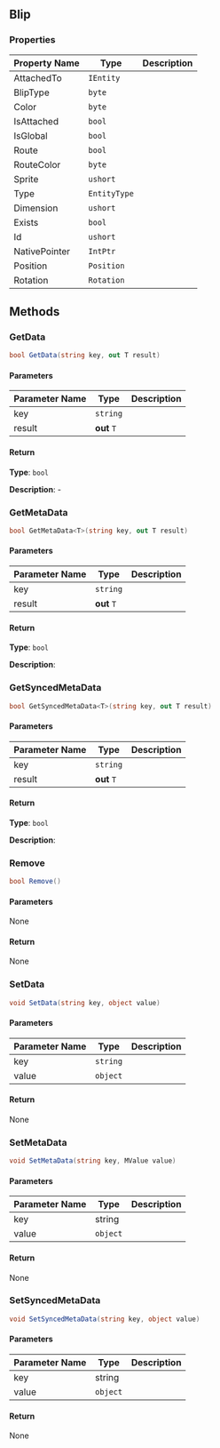 ## Blip

### Properties

| Property Name | Type         | Description |
| ------------- | ------------ | ----------- |
| AttachedTo    | `IEntity`    |             |
| BlipType      | `byte`       |             |
| Color         | `byte`       |             |
| IsAttached    | `bool`       |             |
| IsGlobal      | `bool`       |             |
| Route         | `bool`       |             |
| RouteColor    | `byte`       |             |
| Sprite        | `ushort`     |             |
| Type          | `EntityType` |             |
| Dimension     | `ushort`     |             |
| Exists        | `bool`       |             |
| Id            | `ushort`     |             |
| NativePointer | `IntPtr`     |             |
| Position      | `Position`   |             |
| Rotation      | `Rotation`   |             |


## Methods

### GetData

```csharp
bool GetData(string key, out T result)
```



#### Parameters

| Parameter Name | Type        | Description |
| -------------- | ----------- | ----------- |
| key            | `string`    |             |
| result         | **out** `T` |             |

#### Return

**Type**: `bool`

**Description**: -


### GetMetaData

```csharp
bool GetMetaData<T>(string key, out T result)
```



#### Parameters

| Parameter Name | Type        | Description |
| -------------- | ----------- | ----------- |
| key            | `string`    |             |
| result         | **out** `T` |             |

#### Return

**Type**: `bool`

**Description**:


### GetSyncedMetaData

```csharp
bool GetSyncedMetaData<T>(string key, out T result)
```



#### Parameters

| Parameter Name | Type        | Description |
| -------------- | ----------- | ----------- |
| key            | `string`    |             |
| result         | **out** `T` |             |

#### Return

**Type**: `bool`

**Description**:



### Remove

```csharp
bool Remove()
```



#### Parameters

None

#### Return

None


### SetData

```csharp
void SetData(string key, object value)
```



#### Parameters

| Parameter Name | Type     | Description |
| -------------- | -------- | ----------- |
| key            | `string` |             |
| value          | `object` |             |

#### Return

None


### SetMetaData

```csharp
void SetMetaData(string key, MValue value)
```



#### Parameters

| Parameter Name | Type     | Description |
| -------------- | -------- | ----------- |
| key            | string   |             |
| value          | `object` |             |

#### Return

None


### SetSyncedMetaData

```csharp
void SetSyncedMetaData(string key, object value)
```



#### Parameters

| Parameter Name | Type     | Description |
| -------------- | -------- | ----------- |
| key            | string   |             |
| value          | `object` |             |

#### Return

None
